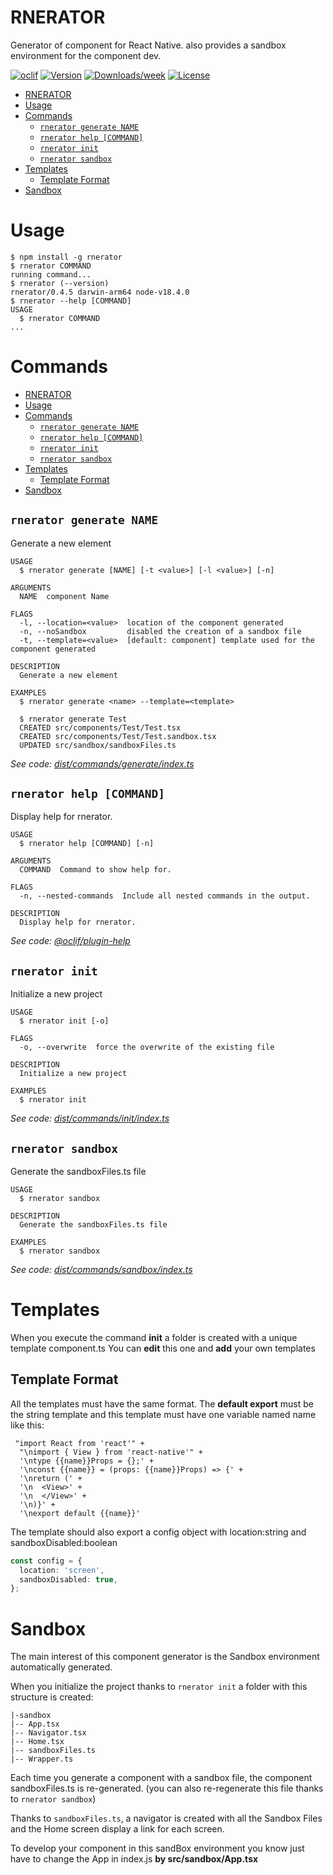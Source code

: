 # RNERATOR

Generator of component for React Native. also provides a sandbox environment for the component dev.

[![oclif](https://img.shields.io/badge/cli-oclif-brightgreen.svg)](https://oclif.io)
[![Version](https://img.shields.io/npm/v/rnerator?color=green)](https://www.npmjs.com/package/rnerator)
[![Downloads/week](https://img.shields.io/npm/dy/rnerator)](https://www.npmjs.com/package/rnerator)
[![License](https://img.shields.io/npm/l/rnerator)](https://github.com/amaurycoudr/rnerator/blob/master/package.json)

<!-- toc -->

- [RNERATOR](#rnerator)
- [Usage](#usage)
- [Commands](#commands)
  - [`rnerator generate NAME`](#rnerator-generate-name)
  - [`rnerator help [COMMAND]`](#rnerator-help-command)
  - [`rnerator init`](#rnerator-init)
  - [`rnerator sandbox`](#rnerator-sandbox)
- [Templates](#templates)
  - [Template Format](#template-format)
- [Sandbox](#sandbox)
<!-- tocstop -->

# Usage

<!-- usage -->

```sh-session
$ npm install -g rnerator
$ rnerator COMMAND
running command...
$ rnerator (--version)
rnerator/0.4.5 darwin-arm64 node-v18.4.0
$ rnerator --help [COMMAND]
USAGE
  $ rnerator COMMAND
...
```

<!-- usagestop -->

# Commands

<!-- commands -->

- [RNERATOR](#rnerator)
- [Usage](#usage)
- [Commands](#commands)
  - [`rnerator generate NAME`](#rnerator-generate-name)
  - [`rnerator help [COMMAND]`](#rnerator-help-command)
  - [`rnerator init`](#rnerator-init)
  - [`rnerator sandbox`](#rnerator-sandbox)
- [Templates](#templates)
  - [Template Format](#template-format)
- [Sandbox](#sandbox)

## `rnerator generate NAME`

Generate a new element

```
USAGE
  $ rnerator generate [NAME] [-t <value>] [-l <value>] [-n]

ARGUMENTS
  NAME  component Name

FLAGS
  -l, --location=<value>  location of the component generated
  -n, --noSandbox         disabled the creation of a sandbox file
  -t, --template=<value>  [default: component] template used for the component generated

DESCRIPTION
  Generate a new element

EXAMPLES
  $ rnerator generate <name> --template=<template>

  $ rnerator generate Test
  CREATED src/components/Test/Test.tsx
  CREATED src/components/Test/Test.sandbox.tsx
  UPDATED src/sandbox/sandboxFiles.ts
```

_See code: [dist/commands/generate/index.ts](https://github.com/amaurycoudr/rnerator/blob/v0.4.5/dist/commands/generate/index.ts)_

## `rnerator help [COMMAND]`

Display help for rnerator.

```
USAGE
  $ rnerator help [COMMAND] [-n]

ARGUMENTS
  COMMAND  Command to show help for.

FLAGS
  -n, --nested-commands  Include all nested commands in the output.

DESCRIPTION
  Display help for rnerator.
```

_See code: [@oclif/plugin-help](https://github.com/oclif/plugin-help/blob/v5.1.12/src/commands/help.ts)_

## `rnerator init`

Initialize a new project

```
USAGE
  $ rnerator init [-o]

FLAGS
  -o, --overwrite  force the overwrite of the existing file

DESCRIPTION
  Initialize a new project

EXAMPLES
  $ rnerator init
```

_See code: [dist/commands/init/index.ts](https://github.com/amaurycoudr/rnerator/blob/v0.4.5/dist/commands/init/index.ts)_

## `rnerator sandbox`

Generate the sandboxFiles.ts file

```
USAGE
  $ rnerator sandbox

DESCRIPTION
  Generate the sandboxFiles.ts file

EXAMPLES
  $ rnerator sandbox
```

_See code: [dist/commands/sandbox/index.ts](https://github.com/amaurycoudr/rnerator/blob/v0.4.5/dist/commands/sandbox/index.ts)_

<!-- commandsstop -->

# Templates

When you execute the command **init** a folder is created with a unique template component.ts
You can **edit** this one and **add** your own templates

## Template Format

All the templates must have the same format.
The **default export** must be the string template and this template must have one variable named name like this:

```
 "import React from 'react'" +
  "\nimport { View } from 'react-native'" +
  '\ntype {{name}}Props = {};' +
  '\nconst {{name}} = (props: {{name}}Props) => {' +
  '\nreturn (' +
  '\n  <View>' +
  '\n  </View>' +
  '\n)}' +
  '\nexport default {{name}}'
```

The template should also export a config object with location:string and sandboxDisabled:boolean

```ts
const config = {
  location: 'screen',
  sandboxDisabled: true,
};
```

# Sandbox

The main interest of this component generator is the Sandbox environment automatically generated.

When you initialize the project thanks to `rnerator init`
a folder with this structure is created:

```
|-sandbox
|-- App.tsx
|-- Navigator.tsx
|-- Home.tsx
|-- sandboxFiles.ts
|-- Wrapper.ts
```

Each time you generate a component with a sandbox file, the component sandboxFiles.ts is re-generated. (you can also re-regenerate this file thanks to `rnerator sandbox`)

Thanks to `sandboxFiles.ts`, a navigator is created with all the Sandbox Files and the Home screen display a link for each screen.

To develop your component in this sandBox environment you know just have to change the App in index.js **by src/sandbox/App.tsx**
